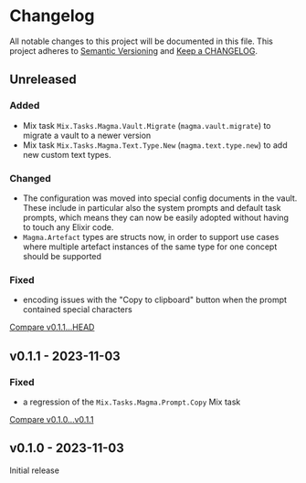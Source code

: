 # Changelog

All notable changes to this project will be documented in this file.
This project adheres to [Semantic Versioning](http://semver.org/) and
[Keep a CHANGELOG](http://keepachangelog.com).


## Unreleased

### Added

- Mix task `Mix.Tasks.Magma.Vault.Migrate` (`magma.vault.migrate`) to migrate a
  vault to a newer version
- Mix task `Mix.Tasks.Magma.Text.Type.New` (`magma.text.type.new`) to add
  new custom text types.

### Changed

- The configuration was moved into special config documents in the vault.
  These include in particular also the system prompts and default task prompts,
  which means they can now be easily adopted without having to touch any
  Elixir code.
- `Magma.Artefact` types are structs now, in order to support use cases
  where multiple artefact instances of the same type for one concept should
  be supported

### Fixed

- encoding issues with the "Copy to clipboard" button when the prompt contained 
  special characters 

[Compare v0.1.1...HEAD](https://github.com/marcelotto/magma/compare/v0.1.1...HEAD)



## v0.1.1 - 2023-11-03

### Fixed

- a regression of the `Mix.Tasks.Magma.Prompt.Copy` Mix task

[Compare v0.1.0...v0.1.1](https://github.com/marcelotto/magma/compare/v0.1.0...v0.1.1)



## v0.1.0 - 2023-11-03

Initial release
